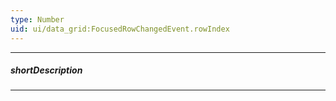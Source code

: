 ```yaml
---
type: Number
uid: ui/data_grid:FocusedRowChangedEvent.rowIndex
---
```

---
##### shortDescription
<!-- Description goes here -->

---
<!-- Description goes here -->